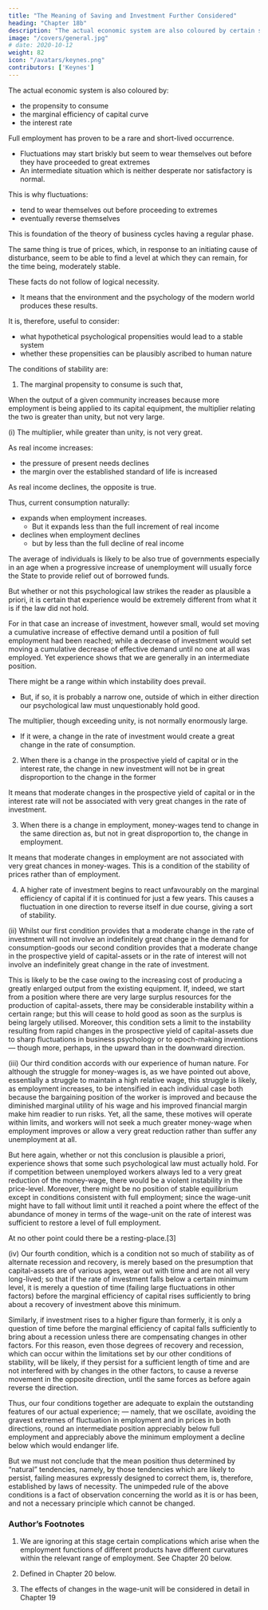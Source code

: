 ```yaml
---
title: "The Meaning of Saving and Investment Further Considered"
heading: "Chapter 18b"
description: "The actual economic system are also coloured by certain special characteristics of the propensity to consume, the schedule of the marginal efficiency of capital and the rate of interest, about which we can safely generalise from experience, but which are not logically necessary"
image: "/covers/general.jpg"
# date: 2020-10-12
weight: 82
icon: "/avatars/keynes.png"
contributors: ['Keynes']
---
```




The actual economic system is also coloured by:
- the propensity to consume
- the marginal efficiency of capital curve
- the interest rate

<!-- about which we can safely generalise from experience, but which are not logically necessary.  -->

<!-- In particular, it is an outstanding characteristic of the economic system in which we live that, whilst it is subject to severe fluctuations in respect of output and employment, it is not violently unstable. 

It seems capable of remaining in a chronic condition of sub-normal activity for a considerable period without any  tendency towards recovery or towards complete collapse.  -->

Full employment has proven to be a rare and short-lived occurrence. 
- Fluctuations may start briskly but seem to wear themselves out before they have proceeded to great extremes
- An intermediate situation which is neither desperate nor satisfactory is normal. 

This is why fluctuations:
- tend to wear themselves out before proceeding to extremes
- eventually reverse themselves

This is foundation of the theory of business cycles having a regular phase. 

The same thing is true of prices, which, in response to an initiating cause of disturbance, seem to be able to find a level at which they can remain, for the time being, moderately stable. 

These facts do not follow of logical necessity. 
- It means that the environment and the psychology of the modern world produces these results. 

It is, therefore, useful to consider:
- what hypothetical psychological propensities would lead to a stable system
- whether these propensities can be plausibly ascribed to human nature

The conditions of stability are: <!-- which the foregoing analysis suggests to us as capable of explaining the observed results are the following=  -->

1. The marginal propensity to consume is such that, 

When the output of a given community increases<!--  (or decreases) --> because more <!-- (or less) --> employment is being applied to its capital equipment, the multiplier relating the two is greater than unity, but not very large. 

(i) The multiplier, while greater than unity, is not very great. 

As real income increases:
- the pressure of present needs declines
- the margin over the established standard of life is increased

As real income declines, the opposite is true. 

Thus, current consumption naturally:
- expands when employment increases.
  - But it expands less than the full increment of real income
- declines when employment declines
  - but by less than the full decline of real income

The average of individuals is likely to be also true of governments especially in an age when a progressive increase of unemployment will usually force the State to provide relief out of borrowed funds. 

But whether or not this psychological law strikes the reader as plausible a priori, it is certain that experience would be extremely different from what it is if the law did not hold. 

For in that case an increase of investment, however small, would set moving a cumulative increase of effective demand until a position of full employment had been reached; while a decrease of investment would set moving a cumulative decrease of effective demand until no one at all was employed. Yet experience shows that we are generally in an intermediate position. 

There might be a range within which instability does prevail.
- But, if so, it is probably a narrow one, outside of which in either direction our psychological law must unquestionably hold good. 

The multiplier, though exceeding unity, is not normally enormously large. 
- If it were, a change in the rate of investment would create a great change <!-- (limited only by full or zero employment) --> in the rate of consumption.


2. When there is a change in the prospective yield of capital or in the interest rate, the change in new investment will not be in great disproportion to the change in the former <!-- the marginal efficiency of capital curve  -->

It means that moderate changes in the prospective yield of capital or in the interest rate will not be associated with very great changes in the rate of investment. 


3. When there is a change in employment, money-wages tend to change in the same direction as, but not in great disproportion to, the change in employment.

It means that moderate changes in employment are not associated with very great chances in money-wages. This is a condition of the stability of prices rather than of employment. 


4. A higher rate of investment begins to react unfavourably on the marginal efficiency of capital if it is continued for just a few years. <!-- for a period which, measured in years, is not very large.  --> This causes a fluctuation in one direction to reverse itself in due course, giving a sort of stability. 

<!-- We may add a fourth condition, which provides not so much for the stability of the system as for the tendency of  -->





(ii) Whilst our first condition provides that a moderate change in the rate of investment will not involve an indefinitely great change in the demand for consumption-goods our second condition provides that a moderate change in the prospective yield of capital-assets or in the rate of interest will not involve an indefinitely great change in the rate of investment. 

This is likely to be the case owing to the increasing cost of producing a greatly enlarged output from the existing equipment. If, indeed, we start from a position where there are very large surplus resources for the production of capital-assets, there may be considerable instability within a certain range; but this will cease to hold good as soon as the surplus is being largely utilised. Moreover, this condition sets a limit to the instability resulting from rapid changes in the prospective yield of capital-assets due to sharp fluctuations in business psychology or to epoch-making inventions — though more, perhaps, in the upward than in the downward direction. 

(iii) Our third condition accords with our experience of human nature. For although the struggle for money-wages is, as we have pointed out above, essentially a struggle to maintain a high relative wage, this struggle is likely, as employment increases, to be intensified in each individual case both because the bargaining position of the worker is improved and because the diminished marginal utility of his wage and his improved financial margin make him readier to run risks. Yet, all the same, these motives will operate within limits, and workers will not seek a much greater money-wage when employment improves or allow a very great reduction rather than suffer any unemployment at all. 

But here again, whether or not this conclusion is plausible a priori, experience shows that some such psychological law must actually hold. For if competition between unemployed workers always led to a very great reduction of the money-wage, there would be a violent instability in the price-level. Moreover, there might be no position of stable equilibrium except in conditions consistent with full employment; since the wage-unit might have to fall without limit until it reached a point where the effect of the abundance of money in terms of the wage-unit on the rate of interest was sufficient to restore a level of full employment. 

At no other point could there be a resting-place.[3] 

(iv) Our fourth condition, which is a condition not so much of stability as of alternate recession and recovery, is merely based on the presumption that capital-assets are of various ages, wear out with time and are not all very long-lived; so that if the rate of investment falls below a certain minimum level, it is merely a question of time (failing large fluctuations in other factors) before the marginal efficiency of capital rises sufficiently to bring about a recovery of investment above this minimum. 

Similarly, if investment rises to a higher figure than formerly, it is only a question of time before the marginal efficiency of capital falls sufficiently to bring about a recession unless there are compensating changes in other factors. For this reason, even those degrees of recovery and recession, which can occur within the limitations set by our other conditions of stability, will be likely, if they persist for a sufficient length of time and are not interfered with by changes in the other factors, to cause a reverse movement in the opposite direction, until the same forces as before again reverse the direction. 

Thus, our four conditions together are adequate to explain the outstanding features of our actual experience; — namely, that we oscillate, avoiding the gravest extremes of fluctuation in employment and in prices in both directions, round an intermediate position appreciably below full employment and appreciably above the minimum employment a decline below which would endanger life. 

But we must not conclude that the mean position thus determined by “natural” tendencies, namely, by those tendencies which are likely to persist, failing measures expressly designed to correct them, is, therefore, established by laws of necessity. The unimpeded rule of the above conditions is a fact of observation concerning the world as it is or has been, and not a necessary principle which cannot be changed. 

### Author’s Footnotes 

1. We are ignoring at this stage certain complications which arise when the employment functions of different products have different curvatures within the relevant range of employment. See Chapter 20 below. 

2. Defined in Chapter 20 below. 

3. The effects of changes in the wage-unit will be considered in detail in Chapter 19